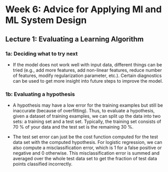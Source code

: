 # Week 6: Advice for Applying Ml and ML System Design

## Lecture 1: Evaluating a Learning Algorithm

### 1a: Deciding what to try next

* If the model does not work well with input data, different things can be tried (e.g., add more features, add non-linear features, reduce number of features, modify regularization parameter, etc.). Certain diagnostics can be used to get more insight into future steps to improve the model.

### 1b: Evaluating a hypothesis

* A hypothesis may have a low error for the training examples but still be inaccurate (because of overfitting). Thus, to evaluate a hypothesis, given a dataset of training examples, we can split up the data into two sets: a training set and a test set. Typically, the training set consists of 70 % of your data and the test set is the remaining 30 %.

* The test set error can just be the cost function computed for the test data set with the computed hypothesis. For logistic regression, we can also compute a misclassification error, which is 1 for a false positive or negative and 0 otherwise. This misclassification error is summed and averaged over the whole test data set to get the fraction of test data points classified incorrectly.